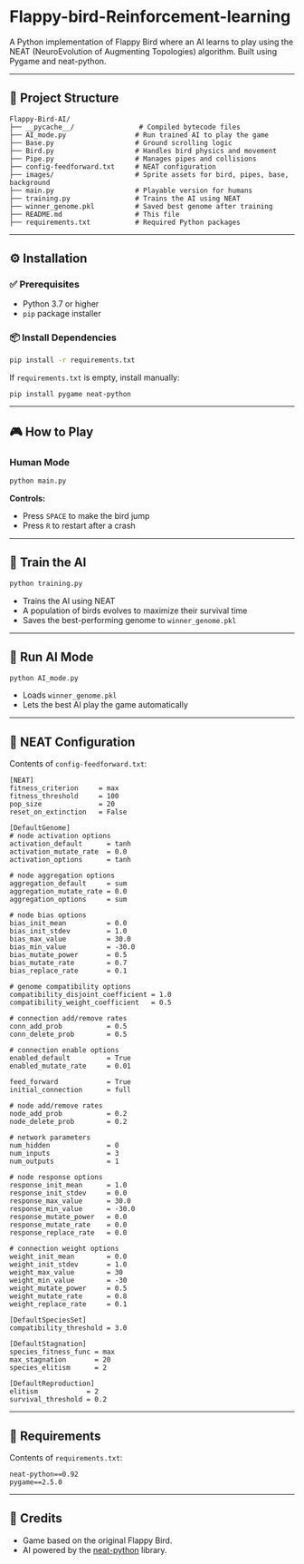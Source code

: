 # Flappy-bird-Reinforcement-learning

A Python implementation of Flappy Bird where an AI learns to play using the NEAT (NeuroEvolution of Augmenting Topologies) algorithm. Built using Pygame and neat-python.

---

## 📁 Project Structure

```
Flappy-Bird-AI/
├── __pycache__/                # Compiled bytecode files
├── AI_mode.py                 # Run trained AI to play the game
├── Base.py                    # Ground scrolling logic
├── Bird.py                    # Handles bird physics and movement
├── Pipe.py                    # Manages pipes and collisions
├── config-feedforward.txt     # NEAT configuration
├── images/                    # Sprite assets for bird, pipes, base, background
├── main.py                    # Playable version for humans
├── training.py                # Trains the AI using NEAT
├── winner_genome.pkl          # Saved best genome after training
├── README.md                  # This file
├── requirements.txt           # Required Python packages
```

---

## ⚙️ Installation

### ✅ Prerequisites

- Python 3.7 or higher
- `pip` package installer

### 📦 Install Dependencies

```bash
pip install -r requirements.txt
```

If `requirements.txt` is empty, install manually:

```bash
pip install pygame neat-python
```

---

## 🎮 How to Play

### Human Mode

```bash
python main.py
```

**Controls:**
- Press `SPACE` to make the bird jump
- Press `R` to restart after a crash

---

## 🧠 Train the AI

```bash
python training.py
```

- Trains the AI using NEAT
- A population of birds evolves to maximize their survival time
- Saves the best-performing genome to `winner_genome.pkl`

---

## 🤖 Run AI Mode

```bash
python AI_mode.py
```

- Loads `winner_genome.pkl`
- Lets the best AI play the game automatically

---

## 🧬 NEAT Configuration

Contents of `config-feedforward.txt`:

```
[NEAT]
fitness_criterion     = max
fitness_threshold     = 100
pop_size              = 20
reset_on_extinction   = False

[DefaultGenome]
# node activation options
activation_default      = tanh
activation_mutate_rate  = 0.0
activation_options      = tanh

# node aggregation options
aggregation_default     = sum
aggregation_mutate_rate = 0.0
aggregation_options     = sum

# node bias options
bias_init_mean          = 0.0
bias_init_stdev         = 1.0
bias_max_value          = 30.0
bias_min_value          = -30.0
bias_mutate_power       = 0.5
bias_mutate_rate        = 0.7
bias_replace_rate       = 0.1

# genome compatibility options
compatibility_disjoint_coefficient = 1.0
compatibility_weight_coefficient   = 0.5

# connection add/remove rates
conn_add_prob           = 0.5
conn_delete_prob        = 0.5

# connection enable options
enabled_default         = True
enabled_mutate_rate     = 0.01

feed_forward            = True
initial_connection      = full

# node add/remove rates
node_add_prob           = 0.2
node_delete_prob        = 0.2

# network parameters
num_hidden              = 0
num_inputs              = 3
num_outputs             = 1

# node response options
response_init_mean      = 1.0
response_init_stdev     = 0.0
response_max_value      = 30.0
response_min_value      = -30.0
response_mutate_power   = 0.0
response_mutate_rate    = 0.0
response_replace_rate   = 0.0

# connection weight options
weight_init_mean        = 0.0
weight_init_stdev       = 1.0
weight_max_value        = 30
weight_min_value        = -30
weight_mutate_power     = 0.5
weight_mutate_rate      = 0.8
weight_replace_rate     = 0.1

[DefaultSpeciesSet]
compatibility_threshold = 3.0

[DefaultStagnation]
species_fitness_func = max
max_stagnation       = 20
species_elitism      = 2

[DefaultReproduction]
elitism            = 2
survival_threshold = 0.2
```

---

## 📄 Requirements

Contents of `requirements.txt`:

```
neat-python==0.92
pygame==2.5.0
```

---

## 🙌 Credits

- Game based on the original Flappy Bird.
- AI powered by the [neat-python](https://github.com/CodeReclaimers/neat-python) library.
